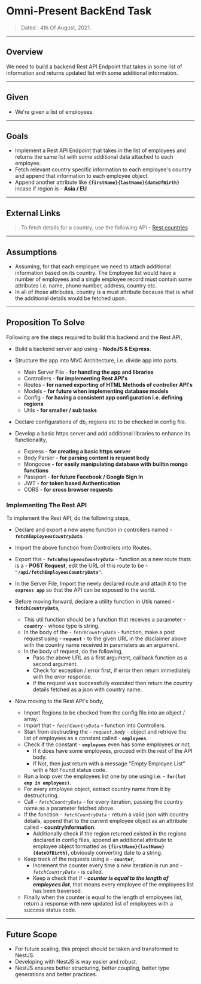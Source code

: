 # Omni-Present BackEnd Task

> Dated : 4th Of August, 2021.

---

## Overview

We need to build a backend Rest API Endpoint that takes in some list of information and returns updated list with some additional information.

---

## Given

- We're given a list of employees.

---

## Goals

- Implement a Rest API Endpoint that takes in the list of employees and returns the same list with some additional data attached to each employee.
- Fetch relevant country specific information to each employee's country and append that information to each employee object.
- Append another attribute like **`{firstName}{lastName}{dateOfBirth}`** incase if region is - **Asia / EU**

---

## External Links

> To fetch details for a country, use the following API - [Rest countries ](https://restcountries.eu/)

---

## Assumptions

- Assuming, for that each employee we need to attach additional information based on its country. The Employee list would have a number of employees and a single employee record must contain some attributes i.e. name, phone number, address, country etc.
- In all of those attributes, country is a must attribute because that is what the additional details would be fetched upon.

---

## Proposition To Solve

Following are the steps required to build this backend and the Rest API,

- Build a backend server app using - **NodeJS & Express**.
- Structure the app into MVC Architecture, i.e. divide app into parts.

  - Main Server File - **for handling the app and libraries**
  - Controllers - **for implementing Rest API's**
  - Routes - **for named exporting of HTML Methods of controller API's**
  - Models - **for future when implementing database models**
  - Config - **for having a consistent app configuration i.e. defining regions**
  - Utils - **for smaller / sub tasks**

- Declare configurations of db, regions etc to be checked in config file.
- Develop a basic https server and add additional libraries to enhance its functionality,

  - Express - **for creating a basic https server**
  - Body Parser - **for parsing content is request body**
  - Mongoose - **for easily manipulating database with builtin mongo functions**
  - Passport - **for future Facebook / Google Sign In**
  - JWT - **for token based Authentication**
  - CORS - **for cross browser requests**

### Implementing The Rest API

To implement the Rest API, do the following steps,

- Declare and export a new async function in controllers named - **_`fetchEmployeesCountryData`_**.
- Import the above function from Controllers into Routes.
- Export this - **_`fetchEmployeesCountryData`_** - function as a new route thats is a - **POST Request**, edit the URL of this route to be - **`"/api/fetchEmployeesCountryData"`**.
- In the Server File, Import the newly declared route and attach it to the **`express app`** so that the API can be exposed to the world.

- Before moving forward, declare a utility function in Utils named - **`fetchCountryData`**,

  - This util function should be a function that receives a parameter - **_`country`_** - whose type is string.
  - In the body of the - _`fetchCountryData`_ - function, make a post request using - **`request`** - to the given URL in the disclaimer above with the country name received in parameters as an argument.
  - In the body of request, do the following,
    - Pass the above URL as a first argument, callback function as a second argument.
    - Check for exception / error first, if error then return immediately with the error response.
    - if the request was successfully executed then return the country details fetched as a json with country name.

- Now moving to the Rest API's body,

  - Import Regions to be checked from the config file into an object / array.
  - Import that - _`fetchCountryData`_ - function into Controllers.
  - Start from destructing the - _`request.body`_ - object and retrieve the list of employees as a constant called - **`employees`**.
  - Check if the constant - **`employees`** even has some employees or not,
    - If it does have some employees, proceed with the rest of the API body.
    - If Not, then just return with a message "Empty Employee List" with a Not Found status code.
  - Run a loop over the employees list one by one using i.e. - **`for(let emp in employees)`**.
  - For every employee object, extract country name from it by destructuring.
  - Call - _`fetchCountryData`_ - for every iteration, passing the country name as a parameter fetched above.
  - If the function - _`fetchCountryData`_ - return a valid json with country details, append that to the current employee object as an attribute called - **countryInformation**.
    - Additionally check if the region returned existed in the regions declared in config files, append an additional attribute to employee object formatted as **`{firstName}{lastName}{dateOfBirth}`**, obviously converting date to a string.
  - Keep track of the requests using a - **`counter`**,
    - Increment the counter every time a new iteration is run and - _`fetchCountryData`_ - is called.
    - Keep a check that if - **_counter is equal to the length of employees list_**, that means every employee of the employees list has been traversed.
  - Finally when the counter is equal to the length of employees list, return a response with new updated list of employees with a success status code.

---

## Future Scope

- For future scaling, this project should be taken and transformed to NestJS.
- Developing with NestJS is way easier and robust.
- NestJS ensures better structuring, better coupling, better type generations and better practices.
